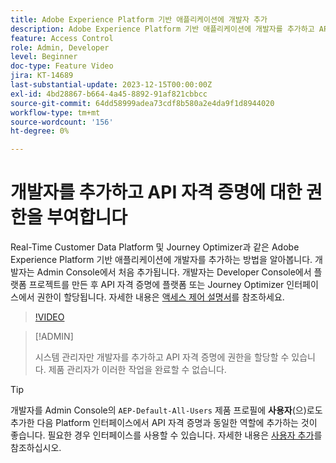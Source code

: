 ```yaml
---
title: Adobe Experience Platform 기반 애플리케이션에 개발자 추가
description: Adobe Experience Platform 기반 애플리케이션에 개발자를 추가하고 API 자격 증명에 대한 권한을 부여하는 방법을 알아봅니다
feature: Access Control
role: Admin, Developer
level: Beginner
doc-type: Feature Video
jira: KT-14689
last-substantial-update: 2023-12-15T00:00:00Z
exl-id: 4bd28867-b664-4a45-8892-91af821cbbcc
source-git-commit: 64dd58999adea73cdf8b580a2e4da9f1d8944020
workflow-type: tm+mt
source-wordcount: '156'
ht-degree: 0%

---
```


# 개발자를 추가하고 API 자격 증명에 대한 권한을 부여합니다

Real-Time Customer Data Platform 및 Journey Optimizer과 같은 Adobe Experience Platform 기반 애플리케이션에 개발자를 추가하는 방법을 알아봅니다. 개발자는 Admin Console에서 처음 추가됩니다. 개발자는 Developer Console에서 플랫폼 프로젝트를 만든 후 API 자격 증명에 플랫폼 또는 Journey Optimizer 인터페이스에서 권한이 할당됩니다. 자세한 내용은 [액세스 제어 설명서](https://experienceleague.adobe.com/docs/experience-platform/access-control/home.html?lang=ko)를 참조하세요.

>[!VIDEO](https://video.tv.adobe.com/v/3426407?learn=on&enablevpops)

>[!ADMIN]
>
>시스템 관리자만 개발자를 추가하고 API 자격 증명에 권한을 할당할 수 있습니다. 제품 관리자가 이러한 작업을 완료할 수 없습니다.

>[!TIP]
>
>개발자를 Admin Console의 `AEP-Default-All-Users` 제품 프로필에 **사용자**(으)로도 추가한 다음 Platform 인터페이스에서 API 자격 증명과 동일한 역할에 추가하는 것이 좋습니다. 필요한 경우 인터페이스를 사용할 수 있습니다. 자세한 내용은 [사용자 추가](add-users.md)를 참조하십시오.
